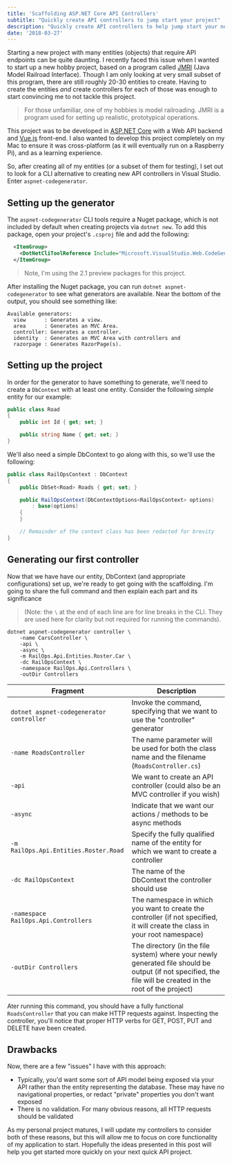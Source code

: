 ```yaml
---
title: 'Scaffolding ASP.NET Core API Controllers'
subtitle: "Quickly create API controllers to jump start your project"
description: "Quickly create API controllers to help jump start your next ASP.NET Core Web API"
date: '2018-03-27'
---
```


Starting a new project with many entities (objects) that require API endpoints can be quite daunting.  I recently faced this issue when I wanted to start up a new hobby project, based on a program called [JMRI](http://jmri.org) (Java Model Railroad Interface).  Though I am only looking at very small subset of this program, there are still roughly 20-30 entities to create.  Having to create the entities _and_ create controllers for each of those was enough to start convincing me to not tackle this project.

> For those unfamiliar, one of my hobbies is model railroading.  JMRI is a program used for setting up realistic, prototypical operations.

This project was to be developed in [ASP.NET Core](https://docs.microsoft.com/en-us/aspnet/core/) with a Web API backend and [Vue.js](https://vuejs.org/) front-end.  I also wanted to develop this project completely on my Mac to ensure it was cross-platform (as it will eventually run on a Raspberry Pi), and as a learning experience.

So, after creating all of my entities (or a subset of them for testing), I set out to look for a CLI alternative to creating new API controllers in Visual Studio.  Enter `aspnet-codegenerator`.

## Setting up the generator

The `aspnet-codegenerator` CLI tools require a Nuget package, which is not included by default when creating projects via `dotnet new`.  To add this package, open your project's `.csproj` file and add the following:

```xml
  <ItemGroup>
    <DotNetCliToolReference Include="Microsoft.VisualStudio.Web.CodeGeneration.Tools" Version="2.1.0-preview1-final" />
  </ItemGroup>
```

> Note, I'm using the 2.1 preview packages for this project.

After installing the Nuget package, you can run `dotnet aspnet-codegenerator` to see what generators are available.  Near the bottom of the output, you should see something like:

```
Available generators:
  view      : Generates a view.
  area      : Generates an MVC Area.
  controller: Generates a controller.
  identity  : Generates an MVC Area with controllers and
  razorpage : Generates RazorPage(s).
```

## Setting up the project

In order for the generator to have something to generate, we'll need to create a `DbContext` with at least one entity.  Consider the following _simple_ entity for our example:

```c#
public class Road
{
    public int Id { get; set; }

    public string Name { get; set; }
}
```

We'll also need a simple DbContext to go along with this, so we'll use the following:

```c#
public class RailOpsContext : DbContext
{
    public DbSet<Road> Roads { get; set; }

    public RailOpsContext(DbContextOptions<RailOpsContext> options)
        : base(options)
    {
    }

    // Remainder of the context class has been redacted for brevity
}
```

## Generating our first controller

Now that we have have our entity, DbContext (and appropriate configurations) set up, we're ready to get going with the scaffolding.  I'm going to share the full command and then explain each part and its significance

> (Note: the `\` at the end of each line are for line breaks in the CLI.  They are used here for clarity but not required for running the commands).

```
dotnet aspnet-codegenerator controller \
    -name CarsController \
    -api \
    -async \
    -m RailOps.Api.Entities.Roster.Car \
    -dc RailOpsContext \
    -namespace RailOps.Api.Controllers \
    -outDir Controllers
```

| Fragment | Description |
| --------- | ---------- |
| `dotnet aspnet-codegenerator controller` | Invoke the command, specifying that we want to use the "controller" generator |
| `-name RoadsController` | The name parameter will be used for both the class name and the filename (`RoadsController.cs`) |
| `-api` | We want to create an API controller (could also be an MVC controller if you wish) |
| `-async` | Indicate that we want our actions / methods to be async methods |
| `-m RailOps.Api.Entities.Roster.Road` | Specify the fully qualified name of the entity for which we want to create a controller |
| `-dc RailOpsContext` | The name of the DbContext the controller should use |
| `-namespace RailOps.Api.Controllers` | The namespace in which you want to create the controller (if not specified, it will create the class in your root namespace) |
| `-outDir Controllers` | The directory (in the file system) where your newly generated file should be output (if not specified, the file will be created in the root of the project) |

Ater running this command, you should have a fully functional `RoadsController` that you can make HTTP requests against.  Inspecting the controller, you'll notice that proper HTTP verbs for GET, POST, PUT and DELETE have been created.

## Drawbacks

Now, there are a few "issues" I have with this approach:

- Typically, you'd want some sort of API model being exposed via your API rather than the entity representing the database.  These may have no navigational properties, or redact "private" properties you don't want exposed
- There is no validation.  For many obvious reasons, all HTTP requests should be validated

As my personal project matures, I will update my controllers to consider both of these reasons, but this will allow me to focus on core functionality of my application to start.  Hopefully the ideas presented in this post will help you get started more quickly on your next quick API project.
